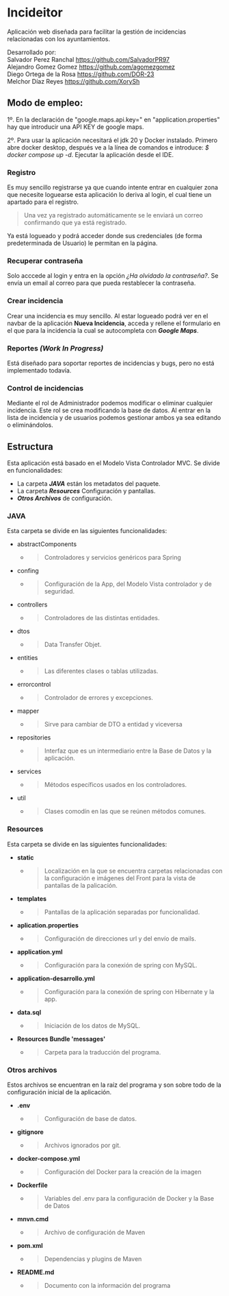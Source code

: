 # Incideitor

Aplicación web diseñada para facilitar la gestión de incidencias relacionadas con los ayuntamientos.

Desarrollado por: <br>
Salvador Perez Ranchal https://github.com/SalvadorPR97 <br>
Alejandro Gomez Gomez https://github.com/agomezgomez <br>
Diego Ortega de la Rosa https://github.com/DOR-23 <br>
Melchor Díaz Reyes https://github.com/XorySh <br>



## Modo de empleo:
1º. En la declaración de "google.maps.api.key=" en "application.properties" hay que 
introducir una API KEY de google maps.

2º. Para usar la aplicación necesitará el jdk 20 y Docker instalado. Primero 
abre docker desktop, después ve a la línea de comandos e introduce:
*$ docker compose up -d*. Ejecutar la aplicación desde el IDE.




### Registro
Es muy sencillo registrarse ya que cuando intente entrar en cualquier 
zona que necesite loguearse esta aplicación lo deriva al login, el cual tiene
un apartado para el registro. 

>Una vez ya registrado automáticamente se le 
enviará un correo confirmando que ya está registrado. 

Ya está logueado y podrá acceder donde sus credenciales 
(de forma predeterminada de Usuario) le permitan en la página.

### Recuperar contraseña
Solo acccede al login y entra en la opción _¿Ha olvidado la contraseña?_.
Se envía un email al correo para que pueda restablecer la contraseña. 

### Crear incidencia
Crear una incidencia es muy sencillo. Al estar logueado podrá ver en el 
navbar de la aplicación **Nueva Incidencia**, acceda y rellene el formulario 
en el que para la incidencia la cual se autocompleta con **_Google Maps_**.

### Reportes **_(Work In Progress)_**
Está diseñado para soportar reportes de incidencias y bugs, pero no está 
implementado todavía.

### Control de incidencias
Mediante el rol de Administrador podemos modificar o eliminar cualquier 
incidencia. Este rol se crea modificando la base de datos. Al entrar en 
la lista de incidencia y de usuarios podemos gestionar ambos ya sea editando
o eliminándolos.

## Estructura

Esta aplicación está basado en el Modelo Vista Controlador MVC.
Se divide en funcionalidades:
- La carpeta **_JAVA_** están los metadatos del paquete.
- La carpeta **_Resources_** Configuración y pantallas.
-  **_Otros Archivos_** de configuración.

### JAVA

Esta carpeta se divide en las siguientes funcionalidades:

- abstractComponents
  - > Controladores y servicios genéricos para Spring
- confing
  - >  Configuración de la App, del Modelo Vista controlador y de seguridad.
- controllers
  - > Controladores de las distintas entidades.
- dtos
  - > Data Transfer Objet.
- entities
  - > Las diferentes clases o tablas utilizadas.
- errorcontrol
  - > Controlador de errores y excepciones.
- mapper
  - > Sirve para cambiar de DTO a entidad y viceversa
- repositories
  - > Interfaz que es un intermediario entre la Base de Datos y la aplicación.
- services
  - > Métodos específicos usados en los controladores.
- util
  - > Clases comodín en las que se reúnen métodos comunes.

### Resources

Esta carpeta se divide en las siguientes funcionalidades:

- **static**
  - > Localización en la que se encuentra carpetas relacionadas con 
la configuración e imágenes del Front para la vista de pantallas de 
la palicación. 
- **templates**
  - > Pantallas de la aplicación separadas por funcionalidad. 
- **aplication.properties**
  - > Configuración de direcciones url y del envío de mails.
- **application.yml**
  - > Configuración para la conexión de spring con MySQL.
- **application-desarrollo.yml**
  - > Configuración para la conexión de spring con Hibernate y la app.
- **data.sql**
  - > Iniciación de los datos de MySQL.
- **Resources Bundle 'messages'**
  - > Carpeta para la traducción del programa.
### Otros archivos

Estos archivos se encuentran en la raíz del programa y son
sobre todo de la configuración inicial de la aplicación.

- **.env**
   - > Configuración de base de datos.   
- **gitignore**
  - > Archivos ignorados por git.
- **docker-compose.yml**
  - > Configuración del Docker para la creación de la imagen 
- **Dockerfile**
  - > Variables del .env para la configuración de Docker y la Base de Datos
- **mnvn.cmd**
  - > Archivo de configuración de Maven 
- **pom.xml**
  - > Dependencias y plugins de Maven 
- **README.md**
  - > Documento con la información del programa
